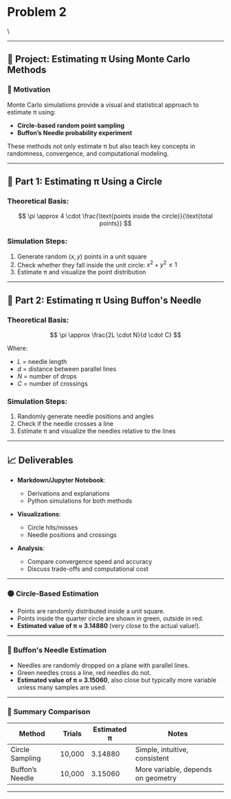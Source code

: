 # Problem 2
\

---

## 🧮 Project: Estimating π Using Monte Carlo Methods

### 🎯 Motivation

Monte Carlo simulations provide a visual and statistical approach to estimate π using:

* **Circle-based random point sampling**
* **Buffon’s Needle probability experiment**

These methods not only estimate π but also teach key concepts in randomness, convergence, and computational modeling.

---

## 🧪 Part 1: Estimating π Using a Circle

### Theoretical Basis:

$$
\pi \approx 4 \cdot \frac{\text{points inside the circle}}{\text{total points}}
$$

### Simulation Steps:

1. Generate random $(x, y)$ points in a unit square
2. Check whether they fall inside the unit circle: $x^2 + y^2 \leq 1$
3. Estimate π and visualize the point distribution

---

## 📏 Part 2: Estimating π Using Buffon's Needle

### Theoretical Basis:

$$
\pi \approx \frac{2L \cdot N}{d \cdot C}
$$

Where:

* $L$ = needle length
* $d$ = distance between parallel lines
* $N$ = number of drops
* $C$ = number of crossings

### Simulation Steps:

1. Randomly generate needle positions and angles
2. Check if the needle crosses a line
3. Estimate π and visualize the needles relative to the lines

---

## 📈 Deliverables

* **Markdown/Jupyter Notebook**:

  * Derivations and explanations
  * Python simulations for both methods
* **Visualizations**:

  * Circle hits/misses
  * Needle positions and crossings
* **Analysis**:

  * Compare convergence speed and accuracy
  * Discuss trade-offs and computational cost

---


### 🟢 Circle-Based Estimation

* Points are randomly distributed inside a unit square.
* Points inside the quarter circle are shown in green, outside in red.
* **Estimated value of π ≈ 3.14880** (very close to the actual value!).

---

### 📏 Buffon's Needle Estimation

* Needles are randomly dropped on a plane with parallel lines.
* Green needles cross a line, red needles do not.
* **Estimated value of π ≈ 3.15060**, also close but typically more variable unless many samples are used.

---

### 📌 Summary Comparison

| Method          | Trials | Estimated π | Notes                              |
| --------------- | ------ | ----------- | ---------------------------------- |
| Circle Sampling | 10,000 | 3.14880     | Simple, intuitive, consistent      |
| Buffon’s Needle | 10,000 | 3.15060     | More variable, depends on geometry |

---



